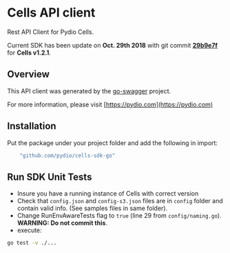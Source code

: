 # Cells API client

Rest API Client for Pydio Cells.

Current SDK has been update on **Oct. 29th 2018** with git commit **[29b9e7f](https://github.com/pydio/cells/commit/29b9e7f11286a8a07c4621018a6cf474434c9165)** for **Cells v1.2.1**.

## Overview

This API client was generated by the [go-swagger](https://github.com/go-swagger/go-swagger) project.

For more information, please visit [https://pydio.com](https://pydio.com)

## Installation

Put the package under your project folder and add the following in import:

```go
    "github.com/pydio/cells-sdk-go"
```

## Run SDK Unit Tests

- Insure you have a running instance of Cells with correct version
- Check that `config.json` and `config-s3.json` files are in `config` folder and contain valid info. (See samples files in same folder).
- Change RunEnvAwareTests flag to `true` (line 29 from `config/naming.go`). **WARNING: Do not commit this**.
- execute:

```sh
go test -v ./...
```